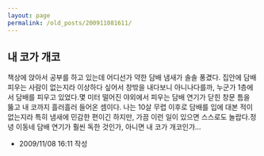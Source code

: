 ```yaml
---
layout: page
permalink: /old_posts/200911081611/
---
```


## 내 코가 개코


책상에 앉아서 공부를 하고 있는데 어디선가 약한 담배 냄새가 솔솔 풍겼다. 집안에 담배 피우는 사람이 없는지라 이상하다 싶어서 창밖을 내다보니 아니나다를까, 누군가 1층에서 담배를 피우고 있었다.몇 미터 떨어진 야외에서 피우는 담배 연기가 닫힌 창문 틈을 뚫고 내 코까지 흘러흘러 들어온 셈이다. 나는 10살 무렵 이후로 담배를 입에 대본 적이 없는지라 특히 냄새에 민감한 편이긴 하지만, 가끔 이런 일이 있으면 스스로도 놀랍다.정녕 이동네 담배 연기가 훨씬 독한 것인가, 아니면 내 코가 개코인가...




- 2009/11/08 16:11 작성